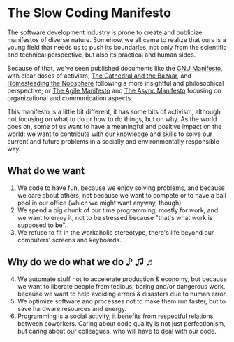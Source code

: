 # The Slow Coding Manifesto

The software development industry is prone to create and publicize manifestos
of diverse nature. Somehow, we all came to realize that ours is a young field
that needs us to push its boundaries, not only from the scientific and technical
perspective, but also its practical and human sides.

Because of that, we've seen published documents like the
[GNU Manifesto](https://www.gnu.org/gnu/manifesto.en.html), with clear doses of
activism;
[The Cathedral and the Bazaar](http://www.catb.org/~esr/writings/cathedral-bazaar/cathedral-bazaar/),
and [Homesteading the Noosphere](http://catb.org/~esr/writings/homesteading/homesteading/)
following a more insightful and philosophical perspective; or
[The Agile Manifesto](https://agilemanifesto.org/) and
[The Async Manifesto](http://asyncmanifesto.org/) focusing on organizational
and communication aspects.

This manifesto is a little bit different, it has some bits of activism, although
not focusing on what to do or how to do things, but on why. As the world goes
on, some of us want to have a meaningful and positive impact on the world: we
want to contribute with our knowledge and skills to solve our current and future
problems in a socially and environmentally responsible way.

## What do we want

1. We code to have fun, because we enjoy solving problems, and because we care
   about others; not because we want to compete or to have a ball pool in our
   office (which we might want anyway, though).
2. We spend a big chunk of our time programming, mostly for work, and we want to
   enjoy it, not to be stressed because "that's what work is supposed to be".
3. We refuse to fit in the workaholic stereotype, there's life beyond our
   computers' screens and keyboards.

## Why do we do what we do ♪ ♫ ♬

4. We automate stuff not to accelerate production & economy, but because we want
   to liberate people from tedious, boring and/or dangerous work, because we
   want to help avoiding errors & disasters due to human error.
5. We optimize software and processes not to make them run faster, but to save
   hardware resources and energy.
6. Programming is a social activity, it benefits from respectful relations
   between coworkers. Caring about code quality is not just perfectionism, but
   caring about our colleagues, who will have to deal with our code.
